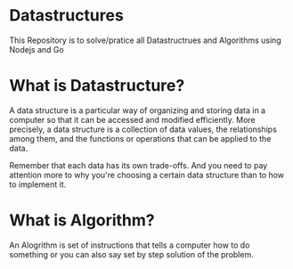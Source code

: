 # Datastructures
This Repository is to solve/pratice all Datastructrues and Algorithms using Nodejs and Go

# What is Datastructure?
A data structure is a particular way of organizing and storing data in a computer so that it can be accessed and modified efficiently. More precisely, a data structure is a collection of data values, the relationships among them, and the functions or operations that can be applied to the data.

Remember that each data has its own trade-offs. And you need to pay attention more to why you're choosing a certain data structure than to how to implement it.

# What is Algorithm?
An Alogrithm is set of instructions that tells a computer how to do something or you can also say set by step solution of the problem.